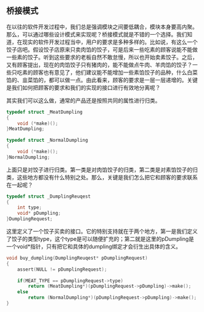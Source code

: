 ## 桥接模式

在以往的软件开发过程中，我们总是强调模块之间要低耦合，模块本身要高内聚。那么，可以通过哪些设计模式来实现呢？桥接模式就是不错的一个选择。我们知道，在现实的软件开发过程当中，用户的要求是多种多样的。比如说，有这么一个饺子店吧。假设饺子店原来只卖肉馅的饺子，可是后来一些吃素的顾客说能不能做一些素的饺子。听到这些要求的老板自然不敢怠慢，所以也开始卖素饺子。之后，又有顾客提出，现在的肉馅饺子只有猪肉的，能不能做点牛肉、羊肉馅的饺子？一些只吃素的顾客也有意见了，他们建议能不能增加一些素馅饺子的品种，什么白菜馅的、韭菜馅的，都可以做一点。由此看来，顾客的要求是一层一层递增的。关键是我们如何把顾客的要求和我们的实现的接口进行有效地分离呢？

其实我们可以这么做，通常的产品还是按照共同的属性进行归类。
```c
typedef struct _MeatDumpling  
{  
    void (*make)();  
}MeatDumpling;  
  
typedef struct _NormalDumpling  
{  
    void (*make)();  
}NormalDumpling;
```
上面只是对饺子进行归类。第一类是对肉馅饺子的归类，第二类是对素馅饺子的归类，这些地方都没有什么特别之处。那么，关键是我们怎么把它和顾客的要求联系在一起呢？
```c
typedef struct _DumplingReuqest  
{  
    int type;  
    void* pDumpling;     
}DumplingRequest;
```
这里定义了一个饺子买卖的接口。它的特别支持就在于两个地方，第一是我们定义了饺子的类型type，这个type是可以随便扩充的；第二就是这里的pDumpling是一个void*指针，只有把它和具体的dumpling绑定才会衍生出具体的含义。
```c
void buy_dumpling(DumplingReuqest* pDumplingRequest)  
{  
    assert(NULL != pDumplingRequest);  
  
    if(MEAT_TYPE == pDumplingRequest->type)  
        return (MeatDumpling*)(pDumplingRequest->pDumpling)->make();  
    else  
        return (NormalDumpling*)(pDumplingRequest->pDumpling)->make();  
}
```